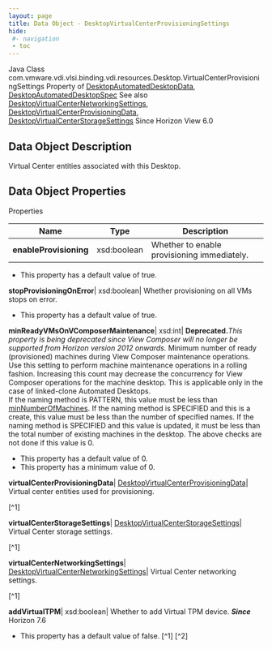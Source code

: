 ```yaml
---
layout: page
title: Data Object - DesktopVirtualCenterProvisioningSettings
hide:
 #- navigation
 - toc
---
```






Java Class
    com.vmware.vdi.vlsi.binding.vdi.resources.Desktop.VirtualCenterProvisioningSettings
Property of
     [DesktopAutomatedDesktopData](vdi.resources.Desktop.AutomatedDesktopData.md#field_detail), [DesktopAutomatedDesktopSpec](vdi.resources.Desktop.AutomatedDesktopSpec.md#field_detail)
See also
     [DesktopVirtualCenterNetworkingSettings](vdi.resources.Desktop.VirtualCenterNetworkingSettings.md), [DesktopVirtualCenterProvisioningData](vdi.resources.Desktop.VirtualCenterProvisioningData.md), [DesktopVirtualCenterStorageSettings](vdi.resources.Desktop.VirtualCenterStorageSettings.md)
Since 
    Horizon View 6.0

## Data Object Description 

Virtual Center entities associated with this Desktop. 

## Data Object Properties

Properties

Name |  Type |  Description   
---|---|---  
**enableProvisioning**|  xsd:boolean|  Whether to enable provisioning immediately.   


  * This property has a default value of true.

  
**stopProvisioningOnError**|  xsd:boolean|  Whether provisioning on all VMs stops on error.   


  * This property has a default value of true.

  
**minReadyVMsOnVComposerMaintenance**|  xsd:int| **Deprecated.**_This property is being deprecated since View Composer will no longer be supported from Horizon version 2012 onwards._ Minimum number of ready (provisioned) machines during View Composer maintenance operations. Use this setting to perform machine maintenance operations in a rolling fashion. Increasing this count may decrease the concurrency for View Composer operations for the machine desktop. This is applicable only in the case of linked-clone Automated Desktops.  
If the naming method is PATTERN, this value must be less than [minNumberOfMachines](vdi.resources.Desktop.PatternNamingSettings.md#minNumberOfMachines). If the naming method is SPECIFIED and this is a create, this value must be less than the number of specified names. If the naming method is SPECIFIED and this value is updated, it must be less than the total number of existing machines in the desktop. The above checks are not done if this value is 0.   


  * This property has a default value of 0.
  * This property has a minimum value of 0. 

  
**virtualCenterProvisioningData**| [DesktopVirtualCenterProvisioningData](vdi.resources.Desktop.VirtualCenterProvisioningData.md)|  Virtual center entities used for provisioning.   


[^1]

  
**virtualCenterStorageSettings**| [DesktopVirtualCenterStorageSettings](vdi.resources.Desktop.VirtualCenterStorageSettings.md)|  Virtual Center storage settings.   


[^1]

  
**virtualCenterNetworkingSettings**| [DesktopVirtualCenterNetworkingSettings](vdi.resources.Desktop.VirtualCenterNetworkingSettings.md)|  Virtual Center networking settings.   


[^1]

  
**addVirtualTPM**|  xsd:boolean|  Whether to add Virtual TPM device.  **_Since_** Horizon 7.6  


  * This property has a default value of false.
[^1]
[^2]

  
  

  

